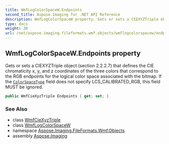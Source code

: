 ```yaml
---
title: WmfLogColorSpaceW.Endpoints
second_title: Aspose.Imaging for .NET API Reference
description: WmfLogColorSpaceW property. Gets or sets a CIEXYZTriple object section 2.2.2.7 that defines the CIE chromaticity x y and z coordinates of the three colors that correspond to the RGB endpoints for the logical color space associated with the bitmap. If the ColorSpaceType field does not specify LCS_CALIBRATED_RGB this field MUST be ignored
type: docs
weight: 30
url: /net/aspose.imaging.fileformats.wmf.objects/wmflogcolorspacew/endpoints/
---
```

## WmfLogColorSpaceW.Endpoints property

Gets or sets a CIEXYZTriple object (section 2.2.2.7) that defines the CIE chromaticity x, y, and z coordinates of the three colors that correspond to the RGB endpoints for the logical color space associated with the bitmap. If the [`ColorSpaceType`](../colorspacetype/) field does not specify LCS_CALIBRATED_RGB, this field MUST be ignored.

```csharp
public WmfCieXyzTriple Endpoints { get; set; }
```

### See Also

* class [WmfCieXyzTriple](../../wmfciexyztriple/)
* class [WmfLogColorSpaceW](../)
* namespace [Aspose.Imaging.FileFormats.Wmf.Objects](../../wmflogcolorspacew/)
* assembly [Aspose.Imaging](../../../)


